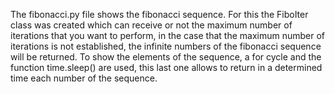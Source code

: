 The fibonacci.py file shows the fibonacci sequence.
For this the FiboIter class was created which can receive or not the maximum number of iterations
that you want to perform, in the case that the maximum number of iterations is not established, 
the infinite numbers of the fibonacci sequence will be returned.
To show the elements of the sequence, a for cycle and the function time.sleep() are used,
 this last one allows to return in a determined time each number of the sequence.
